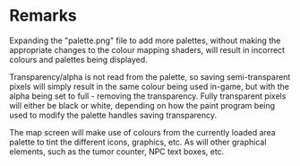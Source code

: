 # Remarks
Expanding the "palette.png" file to add more palettes, without making the
appropriate changes to the colour mapping shaders, will result in incorrect
colours and palettes being displayed.

Transparency/alpha is not read from the palette, so saving semi-transparent
pixels will simply result in the same colour being used in-game, but with the
alpha being set to full - removing the transparency. Fully transparent pixels
will either be black or white, depending on how the paint program being used to 
modify the palette handles saving transparency.

The map screen will make use of colours from the currently loaded area palette
to tint the different icons, graphics, etc. As will other graphical elements,
such as the tumor counter, NPC text boxes, etc. 

